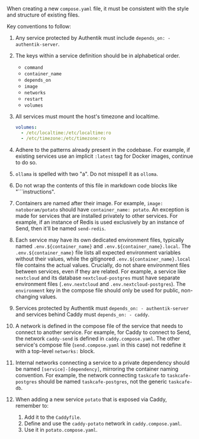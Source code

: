 When creating a new `compose.yaml` file, it must be consistent with the style and structure of existing files.

Key conventions to follow:

1. Any service protected by Authentik must include `depends_on: - authentik-server`.

2. The keys within a service definition should be in alphabetical order.

   - `command`
   - `container_name`
   - `depends_on`
   - `image`
   - `networks`
   - `restart`
   - `volumes`

3. All services must mount the host's timezone and localtime.

   ```yaml
   volumes:
     - /etc/localtime:/etc/localtime:ro
     - /etc/timezone:/etc/timezone:ro
   ```

4. Adhere to the patterns already present in the codebase. For example, if existing services use an implicit `:latest` tag for Docker images, continue to do so.

5. `ollama` is spelled with two "a". Do not misspell it as `olloma`.

6. Do not wrap the contents of this file in markdown code blocks like "```instructions".

7. Containers are named after their image. For example, `image: natoboram/potato` should have `container_name: potato`. An exception is made for services that are installed privately to other services. For example, if an instance of Redis is used exclusively by an instance of Send, then it'll be named `send-redis`.

8. Each service may have its own dedicated environment files, typically named `.env.${container_name}` and `.env.${container_name}.local`. The `.env.${container_name}` file lists all expected environment variables without their values, while the gitignored `.env.${container_name}.local` file contains the actual values. Crucially, do not share environment files between services, even if they are related. For example, a service like `nextcloud` and its database `nextcloud-postgres` must have separate environment files (`.env.nextcloud` and `.env.nextcloud-postgres`). The `environment` key in the compose file should only be used for public, non-changing values.

9. Services protected by Authentik must `depends_on: - authentik-server` and services behind Caddy must `depends_on: - caddy`.

10. A network is defined in the compose file of the service that needs to connect to another service. For example, for Caddy to connect to Send, the network `caddy-send` is defined in `caddy.compose.yaml`. The other service's compose file (`send.compose.yaml` in this case) not redefine it with a top-level `networks:` block.

11. Internal networks connecting a service to a private dependency should be named `[service]-[dependency]`, mirroring the container naming convention. For example, the network connecting `taskcafe` to `taskcafe-postgres` should be named `taskcafe-postgres`, not the generic `taskcafe-db`.

12. When adding a new service `potato` that is exposed via Caddy, remember to:
    1. Add it to the `Caddyfile`.
    2. Define and use the `caddy-potato` network in `caddy.compose.yaml`.
    3. Use it in `potato.compose.yaml`.
